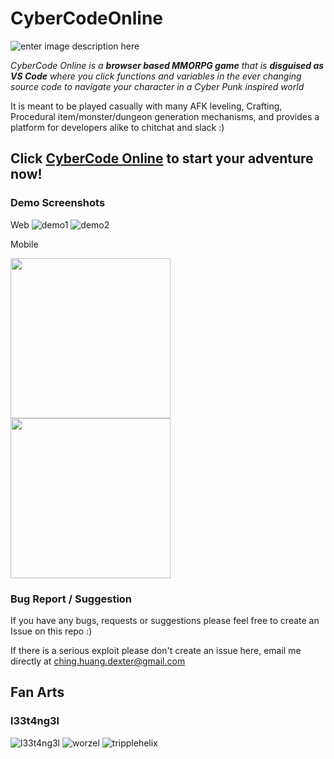 
# CyberCodeOnline
![enter image description here](https://github.com/DexterHuang/CyberCodeOnline/raw/master/resources/logo-black.png)

*CyberCode Online is a **browser based MMORPG game** that is **disguised as VS Code***
*where you click functions and variables in the ever changing source code to navigate your character in a Cyber Punk inspired world*

It is meant to be played casually with many AFK leveling, Crafting, Procedural item/monster/dungeon generation mechanisms, and provides a platform for developers alike to chitchat and slack :)

## Click [CyberCode Online](https://cybercodeonline.com/) to start your adventure now!

### Demo Screenshots

Web
![demo1](https://github.com/DexterHuang/CyberCodeOnline/raw/master/resources/demo.png)
![demo2](https://github.com/DexterHuang/CyberCodeOnline/raw/master/resources/demo2.png)

Mobile

<img src="https://github.com/DexterHuang/CyberCodeOnline/raw/master/resources/screenshot/2.jpg" width="256">
<img src="https://github.com/DexterHuang/CyberCodeOnline/raw/master/resources/screenshot/6.jpg" width="256"> 

### Bug Report / Suggestion
If you have any bugs, requests or suggestions please feel free to create an Issue on this repo :) 

If there is a serious exploit please don't create an issue here, email me directly at ching.huang.dexter@gmail.com

## Fan Arts
### l33t4ng3l
![l33t4ng3l](https://github.com/DexterHuang/CyberCodeOnline/raw/master/resources/art/l33t4ng3l/l33t4ng3l.jpg)
![worzel](https://github.com/DexterHuang/CyberCodeOnline/raw/master/resources/art/l33t4ng3l/worzel.jpg)
![tripplehelix](https://github.com/DexterHuang/CyberCodeOnline/raw/master/resources/art/l33t4ng3l/tripplehelix.jpg)
